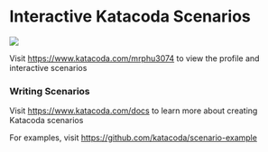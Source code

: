 # Interactive Katacoda Scenarios

[![](http://shields.katacoda.com/katacoda/mrphu3074/count.svg)](https://www.katacoda.com/mrphu3074 "Get your profile on Katacoda.com")

Visit https://www.katacoda.com/mrphu3074 to view the profile and interactive scenarios

### Writing Scenarios
Visit https://www.katacoda.com/docs to learn more about creating Katacoda scenarios

For examples, visit https://github.com/katacoda/scenario-example

